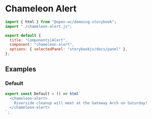 # Chameleon Alert

```js script
import { html } from "@open-wc/demoing-storybook";
import "./chameleon-alert.js";

export default {
  title: "Components|Alert",
  component: "chameleon-alert",
  options: { selectedPanel: "storybookjs/docs/panel" },
};
```

## Examples

### Default

```js preview-story
export const Default = () => html`
  <chameleon-alert>
    Riverside cleanup will meet at the Gateway Arch on Saturday!
  </chameleon-alert>
`;
```
